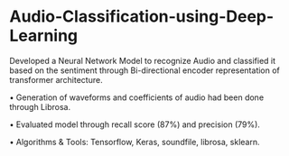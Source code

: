# Audio-Classification-using-Deep-Learning
Developed a Neural Network Model to recognize Audio and classified it based on the sentiment through Bi-directional encoder representation of transformer architecture.

• Generation of waveforms and coefficients of audio had been done through Librosa.

• Evaluated model through recall score (87%) and precision (79%).

• Algorithms & Tools: Tensorflow, Keras, soundfile, librosa, sklearn.
